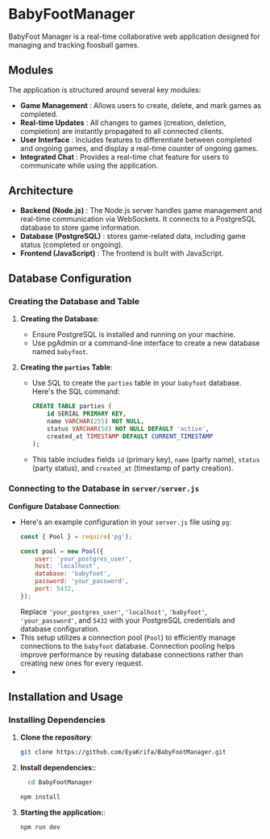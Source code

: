 # BabyFootManager
BabyFoot Manager is a real-time collaborative web application designed for managing and tracking foosball games.

## Modules

The application is structured around several key modules:

- **Game Management** : Allows users to create, delete, and mark games as completed.
- **Real-time Updates** : All changes to games (creation, deletion, completion) are instantly propagated to all connected clients.
- **User Interface** : Includes features to differentiate between completed and ongoing games, and display a real-time counter of ongoing games.
- **Integrated Chat** : Provides a real-time chat feature for users to communicate while using the application.

## Architecture
- **Backend (Node.js)** : The Node.js server handles game management and real-time communication via WebSockets. It connects to a PostgreSQL database to store game information.
- **Database (PostgreSQL)** : stores game-related data, including game status (completed or ongoing).
- **Frontend (JavaScript)** : The frontend is built with JavaScript.
  
## Database Configuration
### Creating the Database and Table

1. **Creating the Database**:
   - Ensure PostgreSQL is installed and running on your machine.
   - Use pgAdmin or a command-line interface to create a new database named `babyfoot`.

2. **Creating the `parties` Table**:
   - Use SQL to create the `parties` table in your `babyfoot` database. Here's the SQL command:
     ```sql
     CREATE TABLE parties (
         id SERIAL PRIMARY KEY,
         name VARCHAR(255) NOT NULL,
         status VARCHAR(50) NOT NULL DEFAULT 'active',
         created_at TIMESTAMP DEFAULT CURRENT_TIMESTAMP
     );
     ```
   - This table includes fields `id` (primary key), `name` (party name), `status` (party status), and `created_at` (timestamp of party creation).
### Connecting to the Database in `server/server.js`
**Configure Database Connection**:
   - Here's an example configuration in your `server.js` file using `pg`:
     ```javascript
     const { Pool } = require('pg');

     const pool = new Pool({
         user: 'your_postgres_user',
         host: 'localhost',
         database: 'babyfoot',
         password: 'your_password',
         port: 5432,
     });
     ```
     Replace `'your_postgres_user'`, `'localhost'`, `'babyfoot'`, `'your_password'`, and `5432` with your PostgreSQL credentials and database configuration.
   - This setup utilizes a connection pool (`Pool`) to efficiently manage connections to the `babyfoot` database. Connection pooling helps improve performance by reusing database connections rather than creating new ones for every request.
   - 
## Installation and Usage

### Installing Dependencies

1. **Clone the repository**:
     ```bash
     git clone https://github.com/EyaKrifa/BabyFootManager.git
     ```
2. **Install dependencies:**:
   ```bash
     cd BabyFootManager
     ```
      ```bash
     npm install
     ```
3. **Starting the application:**:
     ```bash
     npm run dev
     ```

